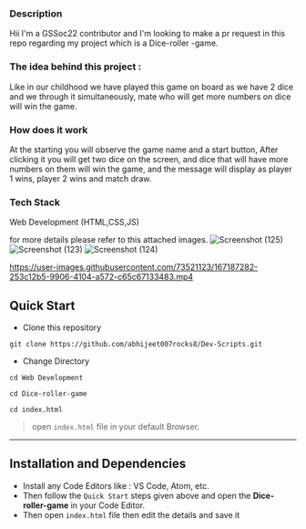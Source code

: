 

### Description

Hii I'm a GSSoc22 contributor and I'm looking to make a pr request in this repo regarding my project which is a Dice-roller -game.

### The idea behind this project :
Like in our childhood we have played this game on board as we have 2 dice and we through it simultaneously, mate who will get more numbers on dice will win the game.

### How does it work
At the starting you will observe the game name and a start button, After clicking it you will get two dice on the screen, and dice that will have more numbers on them will win the game, and the message will display as player 1 wins, player 2 wins and match draw.

### Tech Stack

Web Development (HTML,CSS,JS)

for more details please refer to this attached images.
![Screenshot (125)](https://user-images.githubusercontent.com/73521123/163663380-02741197-7cfd-41d6-b232-7f6a5274381a.png)
![Screenshot (123)](https://user-images.githubusercontent.com/73521123/163663362-f9145683-bd03-4d4c-9c02-2a1f5d22b814.png)
![Screenshot (124)](https://user-images.githubusercontent.com/73521123/163663369-7ae1b270-0a85-456d-bbff-36ec36694bbd.png)

https://user-images.githubusercontent.com/73521123/167187282-253c12b5-9906-4104-a572-c65c67133483.mp4

## **Quick Start**
- Clone this repository

``` 
git clone https://github.com/abhijeet007rocks8/Dev-Scripts.git
```
- Change Directory

```
cd Web Development
```
```
cd Dice-roller-game
```
```
cd index.html
```
> open ```index.html``` file in your default Browser.
---

## **Installation and Dependencies**
- Install any Code Editors like : VS Code, Atom, etc.
- Then follow the ```Quick Start``` steps given above and open the **Dice-roller-game** in your Code Editor.
- Then open ```index.html``` file then edit the details and save it 
